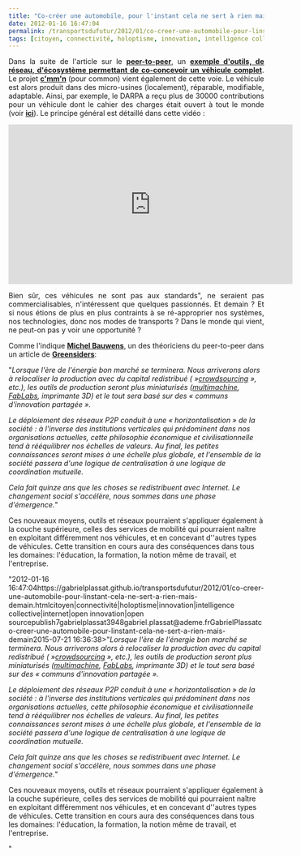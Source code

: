 ```yaml
---
title: "Co-créer une automobile, pour l'instant cela ne sert à rien mais demain ..."
date: 2012-01-16 16:47:04
permalink: /transportsdufutur/2012/01/co-creer-une-automobile-pour-linstant-cela-ne-sert-a-rien-mais-demain.html
tags: [citoyen, connectivité, holoptisme, innovation, intelligence collective, internet, open innovation, open source]
---
```


<p style="text-align: justify;">Dans la suite de l'article sur le <a href="https://gabrielplassat.github.io/transportsdufutur/2012/01/le-nouveau-monde-2012-nm2012-arrive-il-va-en-surprendre-plus-dun.html" target="_blank"><strong>peer-to-peer</strong></a>, un <a href="http://forge.local-motors.com/pages/home.php#hash_projects" target="_blank"><strong>exemple d'outils, de réseau, d'écosystème permettant de co-concevoir un véhicule complet</strong></a>. Le projet <a href="http://www.cmmn.org/en/what-is-cmmn/cmmn-car-20.html" target="_blank"><strong>c'mm'n</strong></a> (pour common) vient également de cette voie. Le véhicule est alors produit dans des micro-usines (localement), réparable, modifiable, adaptable. Ainsi, par exemple, le DARPA a reçu plus de 30000 contributions pour un véhicule dont le cahier des charges était ouvert à tout le monde (voir <a href="http://www.autoblog.com/2011/06/27/local-motors-builds-xc2v-flypmode-prototype-for-darpa/" target="_blank"><strong>ici</strong></a>). Le principe général est détaillé dans cette vidéo : </p>  <!--more-->   <p><iframe frameborder="0" height="315" src="http://www.youtube.com/embed/azCRuwtE_n0" width="560"></iframe></p> <p style="text-align: justify;">Bien sûr, ces véhicules ne sont pas aux standards", ne seraient pas commercialisables, n'intéressent que quelques passionnés. Et demain ? Et si nous étions de plus en plus contraints à se ré-approprier nos systèmes, nos technologies, donc nos modes de transports ? Dans le monde qui vient, ne peut-on pas y voir une opportunité ?</p> <p style=""text-align: justify>Comme l'indique <a href=""http://en.wikipedia.org/wiki/Michel_Bauwens"" target=""_blank""><strong>Michel Bauwens</strong></a>, un des théoriciens du peer-to-peer dans un article de <a href=""http://blogs.rue89.com/greensiders/2012/01/16/bauwens-le-peer-peer-est-le-socialisme-du-xxie-siecle-226170"" target=""_blank""><strong>Greensiders</strong></a>:</p> <p style=""text-align: justify padding-left: 30px>"<em>Lorsque l'ère de l'énergie bon marché se terminera. Nous arriverons  alors à relocaliser la production avec du capital redistribué ( »<a href=""http://fr.wikipedia.org/wiki/Crowdsourcing"" target=""_blank"">crowdsourcing</a> », etc.), les outils de production seront plus miniaturisés (<a href=""http://en.wikipedia.org/wiki/Multimachine"" target=""_blank"">multimachine</a>, <a href=""http://fr.wikipedia.org/wiki/Fab_lab"" target=""_blank"">FabLabs</a>, imprimante 3D) et le tout sera basé sur des « communs d'innovation partagée ».</em></p> <p style=""text-align: justify padding-left: 30px><em>Le déploiement des réseaux P2P conduit à une « horizontalisation » de  la société : à l'inverse des institutions verticales qui prédominent  dans nos organisations actuelles, cette philosophie économique et  civilisationnelle tend à rééquilibrer nos échelles de valeurs. Au final,  les petites connaissances seront mises à une échelle plus globale, et  l'ensemble de la société passera d'une logique de centralisation à une  logique de coordination mutuelle.</em></p> <p style=""text-align: justify padding-left: 30px><em>Cela fait quinze ans que les choses se redistribuent avec Internet.  Le changement social s'accélère, nous sommes dans une phase d'émergence.</em>"</p> <p style=""text-align: justify>Ces nouveaux moyens, outils et réseaux pourraient s'appliquer également à la couche supérieure, celles des services de mobilité qui pourraient naître en exploitant différemment nos véhicules, et en concevant d''autres types de véhicules. Cette transition en cours aura des conséquences dans tous les domaines: l'éducation, la formation, la notion même de travail, et l'entreprise.</p>"2012-01-16 16:47:04https://gabrielplassat.github.io/transportsdufutur/2012/01/co-creer-une-automobile-pour-linstant-cela-ne-sert-a-rien-mais-demain.htmlcitoyen|connectivité|holoptisme|innovation|intelligence collective|internet|open innovation|open sourcepublish7gabrielplassat3948gabriel.plassat@ademe.frGabrielPlassatco-creer-une-automobile-pour-linstant-cela-ne-sert-a-rien-mais-demain2015-07-21 16:36:38>"<em>Lorsque l'ère de l'énergie bon marché se terminera. Nous arriverons  alors à relocaliser la production avec du capital redistribué ( »<a href=""http://fr.wikipedia.org/wiki/Crowdsourcing"" target=""_blank"">crowdsourcing</a> », etc.), les outils de production seront plus miniaturisés (<a href=""http://en.wikipedia.org/wiki/Multimachine"" target=""_blank"">multimachine</a>, <a href=""http://fr.wikipedia.org/wiki/Fab_lab"" target=""_blank"">FabLabs</a>, imprimante 3D) et le tout sera basé sur des « communs d'innovation partagée ».</em></p> <p style=""text-align: justify><em>Le déploiement des réseaux P2P conduit à une « horizontalisation » de  la société : à l'inverse des institutions verticales qui prédominent  dans nos organisations actuelles, cette philosophie économique et  civilisationnelle tend à rééquilibrer nos échelles de valeurs. Au final,  les petites connaissances seront mises à une échelle plus globale, et  l'ensemble de la société passera d'une logique de centralisation à une  logique de coordination mutuelle.</em></p> <p style=""text-align: justify><em>Cela fait quinze ans que les choses se redistribuent avec Internet.  Le changement social s'accélère, nous sommes dans une phase d'émergence.</em>"</p> <p style=""text-align: justify>Ces nouveaux moyens, outils et réseaux pourraient s'appliquer également à la couche supérieure, celles des services de mobilité qui pourraient naître en exploitant différemment nos véhicules, et en concevant d''autres types de véhicules. Cette transition en cours aura des conséquences dans tous les domaines: l'éducation, la formation, la notion même de travail, et l'entreprise.</p>"
